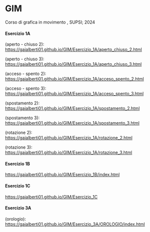 # GIM
Corso di grafica in movimento , SUPSI; 2024

#### Esercizio 1A
(aperto - chiuso 2): https://gaialberti01.github.io/GIM/Esercizio_1A/aperto_chiuso_2.html

(aperto - chiuso 3): https://gaialberti01.github.io/GIM/Esercizio_1A/aperto_chiuso_3.html

(acceso - spento 2): https://gaialberti01.github.io/GIM/Esercizio_1A/acceso_spento_2.html

(acceso - spento 3): https://gaialberti01.github.io/GIM/Esercizio_1A/acceso_spento_3.html

(spostamento 2): https://gaialberti01.github.io/GIM/Esercizio_1A/spostamento_2.html

(spostamento 3): https://gaialberti01.github.io/GIM/Esercizio_1A/spostamento_3.html

(rotazione 2): https://gaialberti01.github.io/GIM/Esercizio_1A/rotazione_2.html

(rotazione 3): https://gaialberti01.github.io/GIM/Esercizio_1A/rotazione_3.html


#### Esercizio 1B
https://gaialberti01.github.io/GIM/Esercizio_1B/index.html

#### Esercizio 1C
https://gaialberti01.github.io/GIM/Esercizio_1C

#### Esercizio 3A
(orologio): https://gaialberti01.github.io/GIM/Esercizio_3A/OROLOGIO/index.html
